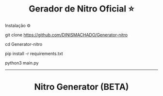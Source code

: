 <h1 align="center">Gerador de Nitro Oficial  ⭐ </h1>



Instalação ⚙️

git clone https://github.com/DINISMACHADO/Generator-nitro

cd Generator-nitro

pip install -r requirements.txt

python3 main.py

______________________________________________________________

<h1 align="center">Nitro Generator (BETA)</h1>
<p align="center">
